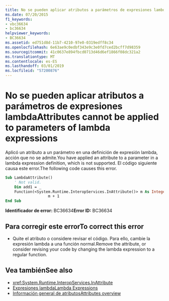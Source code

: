```yaml
---
title: No se pueden aplicar atributos a parámetros de expresiones lambda
ms.date: 07/20/2015
f1_keywords:
- vbc36634
- bc36634
helpviewer_keywords:
- BC36634
ms.assetid: ed751d8d-11b7-4210-97e0-0319edff8c34
ms.openlocfilehash: 6e63ae9c0edbf343e9c3e0fd7ced2bcff7d98359
ms.sourcegitcommit: 41c0637e894fbcd0713d46d6ef1866f08dc321a2
ms.translationtype: MT
ms.contentlocale: es-ES
ms.lasthandoff: 03/01/2019
ms.locfileid: "57200876"
---
```

# <a name="attributes-cannot-be-applied-to-parameters-of-lambda-expressions"></a><span data-ttu-id="8dce4-102">No se pueden aplicar atributos a parámetros de expresiones lambda</span><span class="sxs-lookup"><span data-stu-id="8dce4-102">Attributes cannot be applied to parameters of lambda expressions</span></span>
<span data-ttu-id="8dce4-103">Aplicó un atributo a un parámetro en una definición de expresión lambda, acción que no se admite.</span><span class="sxs-lookup"><span data-stu-id="8dce4-103">You have applied an attribute to a parameter in a lambda expression definition, which is not supported.</span></span> <span data-ttu-id="8dce4-104">El código siguiente causa este error.</span><span class="sxs-lookup"><span data-stu-id="8dce4-104">The following code causes this error.</span></span>  
  
```vb  
Sub LambdaAttribute()  
    ' Not valid.  
    Dim add1 = _  
    Function(<System.Runtime.InteropServices.InAttribute()> m As Integer) _  
                   m + 1  
End Sub  
```  
  
 <span data-ttu-id="8dce4-105">**Identificador de error:** BC36634</span><span class="sxs-lookup"><span data-stu-id="8dce4-105">**Error ID:** BC36634</span></span>  
  
## <a name="to-correct-this-error"></a><span data-ttu-id="8dce4-106">Para corregir este error</span><span class="sxs-lookup"><span data-stu-id="8dce4-106">To correct this error</span></span>  
  
-   <span data-ttu-id="8dce4-107">Quite el atributo o considere revisar el código. Para ello, cambie la expresión lambda a una función normal.</span><span class="sxs-lookup"><span data-stu-id="8dce4-107">Remove the attribute, or consider revising your code by changing the lambda expression to a regular function.</span></span>  
  
## <a name="see-also"></a><span data-ttu-id="8dce4-108">Vea también</span><span class="sxs-lookup"><span data-stu-id="8dce4-108">See also</span></span>
- <xref:System.Runtime.InteropServices.InAttribute>
- [<span data-ttu-id="8dce4-109">Expresiones lambda</span><span class="sxs-lookup"><span data-stu-id="8dce4-109">Lambda Expressions</span></span>](../../visual-basic/programming-guide/language-features/procedures/lambda-expressions.md)
- [<span data-ttu-id="8dce4-110">Información general de atributos</span><span class="sxs-lookup"><span data-stu-id="8dce4-110">Attributes overview</span></span>](~/docs/visual-basic/programming-guide/concepts/attributes/index.md)
